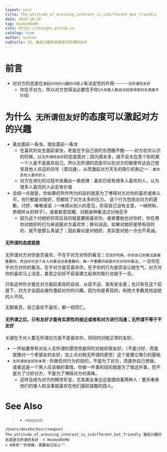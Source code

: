 ```yaml
---
layout: post
title: The_attitude_of_arousing_interest_is_indifferent_but_friendly
date: 2018-10-28
tag: HookedOnMe
site: https://zhangkn.github.io
catalog: true
author: kunnan
subtitle: VI、激起兴趣的态度是无所谓但友好
---
```






# 前言

* 对对方的态度在`激起对你的兴趣的问题上`有决定性的作用-------`无所谓但友好`
  * 你在乎对方，所以对方觉得没必要在乎你(`大多数人都会对轻易得来的东西毫不珍惜`)



# 为什么` 无所谓但友好`的态度可以激起对方的兴趣



* 美女面前一条虫，朋友面前一条龙
  * 在喜欢的女生面前紧张，老是在乎自己说的东西酷不酷-----对方初次认识的时候，以`无所谓但友好`的态度面对；因为朋友多，就不会太在意个别的某一个人是不是喜欢自己。所以无所谓的态度可以在对方的眼里传达自己很受其他人欢迎的讯号（潜沟通），从而激起对方天生的吸引机制之一：`喜欢其他人喜欢的人`
  * 对方在进化的过程中发展出一条规律：喜欢已经有很多人喜欢的人，认为很多人喜欢的人必定有价值
* 总结一点就是，你如果的所作所为的目的就是为了博得对方对你的喜欢或者认可，也行都是对她好，但都给了对方太多的压力。 这个行为包括对对方的道歉，讨好、唯唯诺诺（一味顺从别人的意见，形容自己没有主意，一味附和，恭顺听从的样子），或者故意炫耀、对她各种看法过分地在乎
  * 因为这个对她好的背后目的就是要她喜欢你，或者要她也对你好，你在用你对她好的行为来说服对方喜欢你；换句话说，如果对她好是带有目的的，就不是那么真诚了；因此看似是对她好，其实是对她一点也不真诚。





#### 无所谓的态度就是

无所谓对方对你是否喜欢，不在乎对方对你的看法；`交往的时候，你对自己的看法是最重要的，而且你对这个女人的看法也是重要的，唯一不重要的就是对方对你的看法`，一旦你在乎对方对你的看法，在乎对方是否喜欢你，在乎你的行为是否会让她生气，对方对你的喜欢马上消息，甚至之前好不容易建立起来的吸引也毁于一旦。



只有这样你才能在对方面前表现的自信、从容不迫、富有安全感；也只有在这个前提下，对方才会因此被你激起对你的兴趣。因为你是表现的，和绝大多数其他追她的人不同。



无聊美丑，自己喜欢不喜欢，都一视同仁。



#### 无所谓之后，只有友好才能有实质性的接近或者和对方进行沟通；无所谓不等于不友好

关键在于对人要无所谓对方是不是喜欢你，但同时对她正常的友好。



* 一开始要带有对女人无所谓的感觉但是同时对她却很友好。（不是讨好，而是就像对一个老朋友的友好，加上点对她无所谓的感觉）这个是建立吸引的基础
* `无所谓但友好的本质` : 你做任何行为的目的，不是为了对方，而是你自己想做，或者这是一个男人应该做的事情。你做一件事的目的就是为了做这件事，而不是为了讨好对方，不是为了博得对方的青睐。
  * 这样会成为对方的稀世珍宝，尤其美女身边总是围绕着两种人：整天奉承他们的傻人和没事就喜欢在他们面前装酷的囧人。











# See Also 

>* newpost 
>
```
/Users/devzkn/bin//newpost The_attitude_of_arousing_interest_is_indifferent_but_friendly 激起兴趣的态度是无所谓但友好 -t HookedOnMe
> #原来""的参数，需要自己加上""
```

